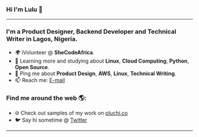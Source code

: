 ### Hi I'm Lulu 👋

---

### I'm a Product Designer, Backend Developer and Technical Writer in Lagos, Nigeria.

- 🌍 iVolunteer @ **SheCodeAfrica**.
- 🌱 Learning more and studying about **Linux**, **Cloud Computing**, **Python**,  **Open Source**.
- 💬 Ping me about **Product Design**, **AWS**, **Linux**, **Technical Writing**.
- 📫 Reach me: [E-mail](mailto:oluchinwenyi@gmail.com)


### Find me around the web 🌎:

- 🌐 Check out samples of my work on [oluchi.co](https://oluchi.co)
- 🐦 Say hi sometime @ [Twitter](https://twitter.com/lulunwenyi)

---
